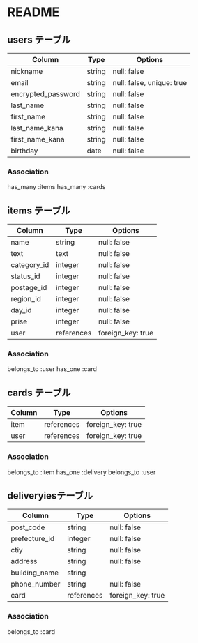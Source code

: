 # README

## users テーブル

| Column             | Type   | Options                   |
|--------------------|--------|---------------------------|
| nickname           | string | null: false               |
| email              | string | null: false, unique: true |
| encrypted_password | string | null: false               |
| last_name          | string | null: false               |
| first_name         | string | null: false               |
| last_name_kana     | string | null: false               |
| first_name_kana    | string | null: false               |
| birthday           | date   | null: false               |

### Association

 has_many :items
 has_many :cards

## items テーブル

| Column      | Type       | Options             |
|-------------|------------|---------------------|
| name        | string     | null: false         |
| text        | text       | null: false         |
| category_id | integer    | null: false         |
| status_id   | integer    | null: false         |
| postage_id  | integer    | null: false         |
| region_id   | integer    | null: false         |
| day_id      | integer    | null: false
| prise       | integer    | null: false         |
| user        | references | foreign_key: true   |


### Association

 belongs_to :user
 has_one :card


## cards テーブル

| Column   | Type       | Options           |
|----------|------------|-------------------|
| item     | references | foreign_key: true |
| user     | references | foreign_key: true |

### Association

 belongs_to :item
 has_one  :delivery
 belongs_to :user
 

## deliveryiesテーブル

| Column        | Type       | Options           |
|---------------|------------|-------------------|
| post_code     | string     | null: false       |
| prefecture_id | integer    | null: false       |
| ctiy          | string     | null: false       |
| address       | string     | null: false       |
| building_name | string     |                   |
| phone_number  | string     | null: false       |
| card          | references | foreign_key: true |

### Association

 belongs_to :card

